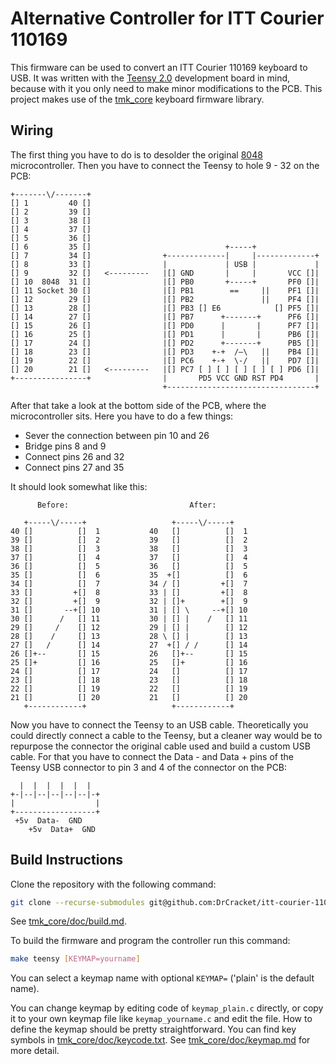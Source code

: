 # Alternative Controller for ITT Courier 110169

This firmware can be used to convert an ITT Courier 110169 keyboard to USB. 
It was written with the [Teensy 2.0](https://www.pjrc.com/store/teensy.html) development board in mind,
because with it you only need to make minor modifications to the PCB.
This project makes use of the [tmk_core](https://github.com/tmk/tmk_core) keyboard firmware library.

## Wiring

The first thing you have to do is to desolder the original [8048](https://en.wikipedia.org/wiki/Intel_MCS-48) microcontroller.
Then you have to connect the Teensy to hole 9 - 32 on the PCB:

```
+-------\/-------+
[] 1         40 []
[] 2         39 []
[] 3         38 []
[] 4         37 []
[] 5         36 []
[] 6         35 []                              +-----+              
[] 7         34 []                +-------------|     |-------------+
[] 8         33 []                |             | USB |             |
[] 9         32 []   <---------   |[] GND       |     |       VCC []|
[] 10  8048  31 []                |[] PB0       +-----+       PF0 []|
[] 11 Socket 30 []                |[] PB1        ==     ||    PF1 []|
[] 12        29 []                |[] PB2               ||    PF4 []|
[] 13        28 []                |[] PB3 [] E6            [] PF5 []|
[] 14        27 []                |[] PB7      +-------+      PF6 []|
[] 15        26 []                |[] PD0      |       |      PF7 []|
[] 16        25 []                |[] PD1      |       |      PB6 []|
[] 17        24 []                |[] PD2      +-------+      PB5 []|
[] 18        23 []                |[] PD3    +-+  /–\   ||    PB4 []|
[] 19        22 []                |[] PC6    +-+  \-/   ||    PD7 []|
[] 20        21 []   <---------   |[] PC7 [ ] [ ] [ ] [ ] [ ] PD6 []|
+----------------+                |       PD5 VCC GND RST PD4       |
                                  +---------------------------------+
```
After that take a look at the bottom side of the PCB, where the microcontroller sits. Here you have to do a few things:
- Sever the connection between pin 10 and 26
- Bridge pins 8 and 9
- Connect pins 26 and 32
- Connect pins 27 and 35

It should look somewhat like this:
```
      Before:                           After:
                               
   +-----\/-----+                   +-----\/-----+
40 []          []  1           40   []          []  1
39 []          []  2           39   []          []  2
38 []          []  3           38   []          []  3
37 []          []  4           37   []          []  4
36 []          []  5           36   []          []  5
35 []          []  6           35  +[]          []  6
34 []          []  7           34 / []         +[]  7
33 []         +[]  8           33 | []         +[]  8
32 []         +[]  9           32 | []+        +[]  9
31 []       --+[] 10           31 | [] \     --+[] 10
30 []      /   [] 11           30 | [] |    /   [] 11
29 []     /    [] 12           29 | [] |        [] 12
28 []    /     [] 13           28 \ [] |        [] 13
27 []   /      [] 14           27  +[] / /      [] 14
26 []+--       [] 15           26   []+--       [] 15
25 []+         [] 16           25   []+         [] 16
24 []          [] 17           24   []          [] 17
23 []          [] 18           23   []          [] 18
22 []          [] 19           22   []          [] 19
21 []          [] 20           21   []          [] 20
   +------------+                   +------------+   

```
Now you have to connect the Teensy to an USB cable. Theoretically you could directly connect a cable to the Teensy, but a cleaner way would be to repurpose the connector the original cable used and build a custom USB cable. For that you have to connect the Data - and Data + pins of the Teensy USB connector to pin 3 and 4 of the connector on the PCB:

```
  |  |  |  |  |  |
+-|--|--|--|--|--|-+
|                  |
+------------------+
 +5v  Data-  GND
    +5v  Data+  GND
```


## Build Instructions
Clone the repository with the following command:
```sh
git clone --recurse-submodules git@github.com:DrCracket/itt-courier-110169-to-usb.git
```
See [tmk_core/doc/build.md](https://github.com/tmk/tmk_core/blob/master/doc/build.md).

To build the firmware and program the controller run this command:
```sh
make teensy [KEYMAP=yourname]
```

You can select a keymap name with optional `KEYMAP=` ('plain' is the default name).

You can change keymap by editing code of `keymap_plain.c` directly, or copy it to your own keymap file like `keymap_yourname.c` and edit the file.
How to define the keymap should be pretty straightforward. You can find key symbols in [tmk_core/doc/keycode.txt](https://github.com/tmk/tmk_core/blob/master/doc/keycode.txt). See [tmk_core/doc/keymap.md](https://github.com/tmk/tmk_core/blob/master/doc/keymap.md) for more detail.
